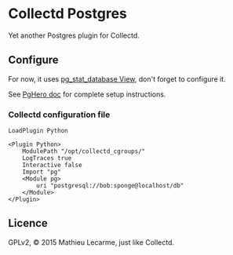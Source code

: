 Collectd Postgres
=================

Yet another Postgres plugin for Collectd.

Configure
---------

For now, it uses [pg_stat_database View](http://www.postgresql.org/docs/9.4/static/monitoring-stats.html#PG-STAT-DATABASE-VIEW), don't forget to configure it.

See [PgHero doc](https://github.com/ankane/pghero/blob/master/guides/Query-Stats.md) for complete setup instructions.

### Collectd configuration file

    LoadPlugin Python

    <Plugin Python>
        ModulePath "/opt/collectd_cgroups/"
        LogTraces true
        Interactive false
        Import "pg"
        <Module pg>
            uri "postgresql://bob:sponge@localhost/db"
        </Module>
    </Plugin>


Licence
-------

GPLv2, © 2015 Mathieu Lecarme, just like Collectd.
